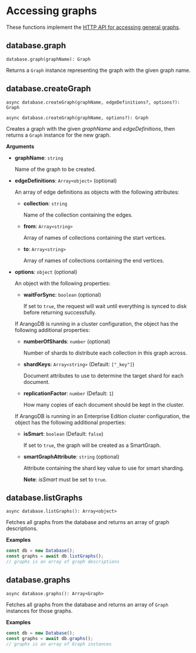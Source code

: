 # Accessing graphs

These functions implement the
[HTTP API for accessing general graphs](https://www.arangodb.com/docs/stable/http/gharial.html).

## database.graph

`database.graph(graphName): Graph`

Returns a `Graph` instance representing the graph with the given graph name.

## database.createGraph

`async database.createGraph(graphName, edgeDefinitions?, options?): Graph`

`async database.createGraph(graphName, options?): Graph`

Creates a graph with the given _graphName_ and _edgeDefinitions_, then returns
a `Graph` instance for the new graph.

**Arguments**

- **graphName**: `string`

  Name of the graph to be created.

- **edgeDefinitions**: `Array<object>` (optional)

  An array of edge definitions as objects with the following attributes:

  - **collection**: `string`

    Name of the collection containing the edges.

  - **from**: `Array<string>`

    Array of names of collections containing the start vertices.

  - **to**: `Array<string>`

    Array of names of collections containing the end vertices.

- **options**: `object` (optional)

  An object with the following properties:

  - **waitForSync**: `boolean` (optional)

    If set to `true`, the request will wait until everything is synced to
    disk before returning successfully.

  If ArangoDB is running in a cluster configuration, the object has the
  following additional properties:

  - **numberOfShards**: `number` (optional)

    Number of shards to distribute each collection in this graph across.

  - **shardKeys**: `Array<string>` (Default: `["_key"]`)

    Document attributes to use to determine the target shard for each document.

  - **replicationFactor**: `number` (Default: `1`)

    How many copies of each document should be kept in the cluster.

  If ArangoDB is running in an Enterprise Edition cluster configuration, the
  object has the following additional properties:

  - **isSmart**: `boolean` (Default: `false`)

    If set to `true`, the graph will be created as a SmartGraph.

  - **smartGraphAttribute**: `string` (optional)

    Attribute containing the shard key value to use for smart sharding.

    **Note**: _isSmart_ must be set to `true`.

## database.listGraphs

`async database.listGraphs(): Array<object>`

Fetches all graphs from the database and returns an array of graph descriptions.

**Examples**

```js
const db = new Database();
const graphs = await db.listGraphs();
// graphs is an array of graph descriptions
```

## database.graphs

`async database.graphs(): Array<Graph>`

Fetches all graphs from the database and returns an array of `Graph` instances
for those graphs.

**Examples**

```js
const db = new Database();
const graphs = await db.graphs();
// graphs is an array of Graph instances
```
